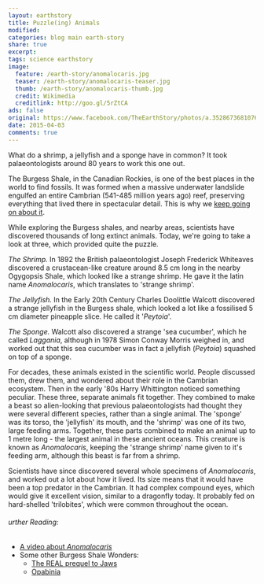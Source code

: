 ```yaml
---
layout: earthstory
title: Puzzle(ing) Animals
modified:
categories: blog main earth-story
share: true
excerpt:
tags: science earthstory
image:
  feature: /earth-story/anomalocaris.jpg
  teaser: /earth-story/anomalocaris-teaser.jpg
  thumb: /earth-story/anomalocaris-thumb.jpg
  credit: Wikimedia
  creditlink: http://goo.gl/5rZtCA
ads: false
original: https://www.facebook.com/TheEarthStory/photos/a.352867368107647.80532.352857924775258/856256574435388/?type=1
date: 2015-04-03
comments: true
---
```


What do a shrimp, a jellyfish and a sponge have in common? It took palaeontologists around 80 years to work this one out.

The Burgess Shale, in the Canadian Rockies, is one of the best places in the world to find fossils. It was formed when a massive underwater landslide engulfed an entire Cambrian (541-485 million years ago) reef, preserving everything that lived there in spectacular detail. This is why we [keep going on about it](http://on.fb.me/Riw7KU
).

While exploring the Burgess shales, and nearby areas, scientists have discovered thousands of long extinct animals. Today, we're going to take a look at three, which provided quite the puzzle.

*The Shrimp.*
In 1892 the British palaeontologist Joseph Frederick Whiteaves discovered a crustacean-like creature around 8.5 cm long in the nearby Ogygopsis Shale, which looked like a strange shrimp. He gave it the latin name *Anomalocaris*, which translates to 'strange shrimp'.

*The Jellyfish.*
In the Early 20th Century Charles Doolittle Walcott discovered a strange jellyfish in the Burgess shale, which looked a lot like a fossilised 5 cm diameter pineapple slice. He called it '*Peytoia*'.

*The Sponge.*
Walcott also discovered a strange 'sea cucumber', which he called *Laggania*, although in 1978 Simon Conway Morris weighed in, and worked out that this sea cucumber was in fact a jellyfish (*Peytoia*) squashed on top of a sponge.

For decades, these animals existed in the scientific world. People discussed them, drew them, and wondered about their role in the Cambrian ecosystem. Then in the early '80s Harry Whittington noticed something peculiar. These three, separate animals fit together. They combined to make a beast so alien-looking that previous palaeontologists had thought they were several different species, rather than a single animal. The 'sponge' was its torso, the 'jellyfish' its mouth, and the 'shrimp' was one of its two, large feeding arms. Together, these parts combined to make an animal up to 1 metre long - the largest animal in these ancient oceans. This creature is known as *Anomalocaris*, keeping the 'strange shrimp' name given to it's feeding arm, although this beast is far from a shrimp.

Scientists have since discovered several whole specimens of *Anomalocaris*, and worked out a lot about how it lived. Its size means that it would have been a top predator in the Cambrian. It had complex compound eyes, which would give it excellent vision, similar to a dragonfly today. It probably fed on hard-shelled 'trilobites', which were common throughout the ocean.

###### urther Reading:
* [A video about *Anomalocaris*](http://goo.gl/F7kMO1)
* Some other Burgess Shale Wonders:
  * [The REAL prequel to Jaws](http://goo.gl/gVGUbT)
  * [Opabinia](http://goo.gl/W7rhNL)
